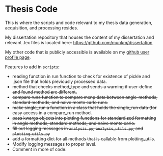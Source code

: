 # Thesis Code
This is where the scripts and code relevant to my thesis data generation,
acquisition, and processing resides. 

My dissertation repository that houses the content of my dissertation and
relevant .tex files is located here: https://github.com/munkm/dissertation

My other code that is publicly accessible is available on my [github user
profile page](munkm.github.io).


Features to add in `scripts`:
* reading function in run function to check for existence of pickle and .json
  file that holds previously processed data. 
* ~~method that checks method_type and sends a warning if user-define and found
  method are different.~~ 
* ~~compare runs function to compare mcnp data between angle-methods, standard
  methods, and naive monte carlo runs.~~ 
* ~~make single_run a function in a class that holds the single_run data (for
  easy access in a compare_run method.~~ 
* ~~pass kwargs objects into plotting functions for standardized formatting in
  angle methods, standard methods, and naive monte carlo.~~ 
* ~~fill out logging messages in `analysis.py`, `analysis_utils.py`, and
  `plotting_utils.py`~~
* ~~add a formatting dict for all methods that is callable from plotting_utils.~~ 
* Modify logging messages to proper level. 
* Comment in more of code. 
